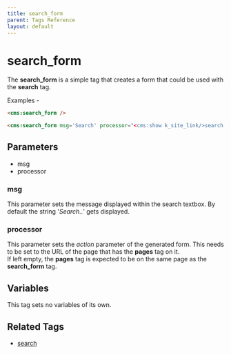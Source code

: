 ```yaml
---
title: search_form
parent: Tags Reference
layout: default
---
```


# search_form

The **search\_form** is a simple tag that creates a form that could be used with the **search** tag.

Examples -

```html
<cms:search_form />
```

```html
<cms:search_form msg='Search' processor="<cms:show k_site_link/>search.php" />
```

## Parameters

*   msg
*   processor

### msg

This parameter sets the message displayed within the search textbox. By default the string '_Search.._' gets displayed.

### processor

This parameter sets the _action_ parameter of the generated form. This needs to be set to the URL of the page that has the **pages** tag on it.<br/>
If left empty, the **pages** tag is expected to be on the same page as the **search\_form** tag.

## Variables

This tag sets no variables of its own.

## Related Tags

*   [search](./search.html)
